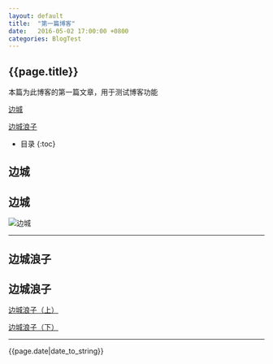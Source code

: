 ```yaml
---
layout: default
title:  "第一篇博客"
date:   2016-05-02 17:00:00 +0800
categories: BlogTest
---
```


<h2>{{page.title}}</h2>
<p>本篇为此博客的第一篇文章，用于测试博客功能</p>

[边城](#边城)

[边城浪子](#边城浪子)

* 目录
{:toc}

## 边城
<h2 id="边城">边城</h2>

![边城](https://img3.doubanio.com/lpic/s11344765.jpg)

---

## 边城浪子
<h2 id="边城浪子">边城浪子</h2>

[边城浪子（上）](https://read.douban.com/ebook/844320/)

[边城浪子（下）](https://read.douban.com/ebook/845251/)

---
<p>{{page.date|date_to_string}}</p>